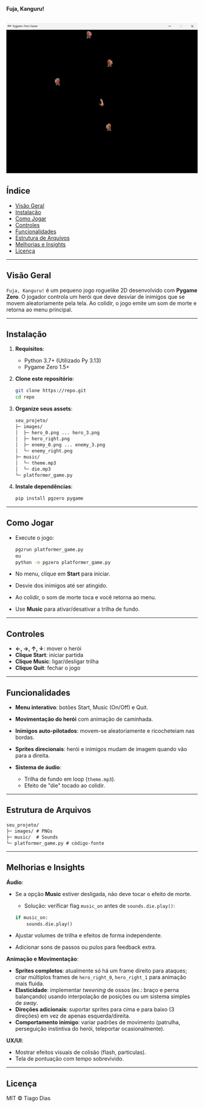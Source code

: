 **Fuja, Kanguru!**

![alt text](images/img_readme.png)
---

## Índice

* [Visão Geral](#visão-geral)
* [Instalação](#instalação)
* [Como Jogar](#como-jogar)
* [Controles](#controles)
* [Funcionalidades](#funcionalidades)
* [Estrutura de Arquivos](#estrutura-de-arquivos)
* [Melhorias e Insights](#melhorias-e-insights)
* [Licença](#licença)

---

## Visão Geral

`Fuja, Kanguru!` é um pequeno jogo roguelike 2D desenvolvido com **Pygame Zero**. O jogador controla um herói que deve desviar de inimigos que se movem aleatoriamente pela tela. Ao colidir, o jogo emite um som de morte e retorna ao menu principal.

---

## Instalação

1. **Requisitos**:

   * Python 3.7+ (Utilizado Py 3.13)
   * Pygame Zero 1.5+
2. **Clone este repositório**:

   ```bash
   git clone https://repo.git
   cd repo
   ```
3. **Organize seus assets**:

   ```
   seu_projeto/
   ├─ images/
   │  ├─ hero_0.png ... hero_3.png
   │  ├─ hero_right.png
   │  ├─ enemy_0.png ... enemy_3.png
   │  └─ enemy_right.png
   ├─ music/
   │  └─ theme.mp3
   │  └─ die.mp3
   └─ platformer_game.py
   ```
4. **Instale dependências**:

   ```bash
   pip install pgzero pygame
   ```

---

## Como Jogar

* Execute o jogo:

  ```bash
  pgzrun platformer_game.py
  ou
  python -m pgzero platformer_game.py
  ```
* No menu, clique em **Start** para iniciar.
* Desvie dos inimigos até ser atingido.
* Ao colidir, o som de morte toca e você retorna ao menu.
* Use **Music** para ativar/desativar a trilha de fundo.

---

## Controles

* **←, →, ↑, ↓**: mover o herói
* **Clique Start**: iniciar partida
* **Clique Music**: ligar/desligar trilha
* **Clique Quit**: fechar o jogo

---

## Funcionalidades

* **Menu interativo**: botões Start, Music (On/Off) e Quit.
* **Movimentação do herói** com animação de caminhada.
* **Inimigos auto-pilotados**: movem-se aleatoriamente e ricocheteiam nas bordas.
* **Sprites direcionais**: herói e inimigos mudam de imagem quando vão para a direita.
* **Sistema de áudio**:

  * Trilha de fundo em loop (`theme.mp3`).
  * Efeito de "die" tocado ao colidir.

---

## Estrutura de Arquivos

```plaintext
seu_projeto/
├─ images/ # PNGs
├─ music/  # Sounds
└─ platformer_game.py # código-fonte
```

---

## Melhorias e Insights

**Áudio**:

* Se a opção **Music** estiver desligada, não deve tocar o efeito de morte.

  * Solução: verificar flag `music_on` antes de `sounds.die.play()`:

  ```python
  if music_on:
      sounds.die.play()
  ```
* Ajustar volumes de trilha e efeitos de forma independente.
* Adicionar sons de passos ou pulos para feedback extra.

**Animação e Movimentação**:

* **Sprites completos**: atualmente só há um frame direito para ataques; criar múltiplos frames de `hero_right_0`, `hero_right_1` para animação mais fluida.
* **Elasticidade**: implementar *tweening* de ossos (ex.: braço e perna balançando) usando interpolação de posições ou um sistema simples de *sway*.
* **Direções adicionais**: suportar sprites para cima e para baixo (3 direções) em vez de apenas esquerda/direita.
* **Comportamento inimigo**: variar padrões de movimento (patrulha, perseguição instintiva do herói, teleportar ocasionalmente).

**UX/UI**:

* Mostrar efeitos visuais de colisão (flash, particulas).
* Tela de pontuação com tempo sobrevivido.

---

## Licença

MIT © Tiago Dias
